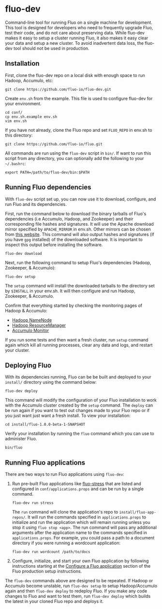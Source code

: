 fluo-dev
========

Command-line tool for running Fluo on a single machine for development.  This tool is designed for 
developers who need to frequently upgrade Fluo, test their code, and do not care about preserving 
data.  While fluo-dev makes it easy to setup a cluster running Fluo, it also makes it easy clear 
your data and setup a new cluster.  To avoid inadvertent data loss, the fluo-dev tool should not 
be used in production. 

Installation
------------

First, clone the fluo-dev repo on a local disk with enough space to run Hadoop, Accumulo, etc:

```
git clone https://github.com/fluo-io/fluo-dev.git
```

Create `env.sh` from the example.  This file is used to configure fluo-dev for your environment.

```
cd conf/
cp env.sh.example env.sh
vim env.sh
```

If you have not already, clone the Fluo repo and set `FLUO_REPO` in env.sh to this directory:

```
git clone https://github.com/fluo-io/fluo.git
```

All commands are run using the `fluo-dev` script in `bin/`.  If want to run this script from 
any directory, you can optionally add the following to your `~/.bashrc`:

```
export PATH=/path/to/fluo-dev/bin:$PATH
```

Running Fluo dependencies
-------------------------

With `fluo-dev` script set up, you can now use it to download, configure, and run Fluo and 
its dependencies.

First, run the command below to download the binary tarballs of Fluo's dependencies (i.e Accumulo, Hadoop, 
and Zookeeper) and their corresponding file hashes and signatures. It will use the Apache download 
mirror specified by `APACHE_MIRROR` in env.sh.  Other mirrors can be chosen from [this website][1].
This command will also output hashes and signatures (if you have `gpg` installed) of the downloaded
software. It is important to inspect this output before installing the software.

```
fluo-dev download
```

Next, run the following command to setup Fluo's dependencies (Hadoop, Zookeeper, & Accumulo):

```
fluo-dev setup
```

The `setup` command will install the downloaded tarballs to the directory set by `$INSTALL` in
your env.sh.  It will then configure and run Hadoop, Zookeeper, & Accumulo.  

Confirm that everything started by checking the monitoring pages of Hadoop & Accumulo:
 * [Hadoop NameNode](http://localhost:50070/)
 * [Hadoop ResourceManager](http://localhost:8088/)
 * [Accumulo Monitor](http://localhost:50095/)

If you run some tests and then want a fresh cluster, run `setup` command again which kill all
running processes, clear any data and logs, and restart your cluster.

Deploying Fluo
--------------

With its dependencies running, Fluo can be be built and deployed to your `install/` directory
using the command below:

```
fluo-dev deploy
```

This command will modify the configuration of your Fluo installation to work with the Accumulo cluster
created by the `setup` command.  The `deploy` can be run again if you want to test out changes made to
your Fluo repo or if you just want just want a fresh install.  To view your installation:

```
cd install/fluo-1.0.0-beta-1-SNAPSHOT
```

Verify your installation by running the `fluo` command which you can use to administer Fluo.

```
bin/fluo
```

Running Fluo applications
-------------------------

There are two ways to run Fluo applications using `fluo-dev`:

1. Run pre-built Fluo applications like [fluo-stress] that are listed and configured 
   in `conf/applications.props` and can be run by a single command.

    ```
    fluo-dev run stress
    ```

   The `run` command will clone the application's repo to `install/fluo-app-repos/`.  It will
   run the commands specified in `applications.props` to initialize and run the application 
   which will remain running unless you stop it using `fluo stop <app>`.  The run command will
   pass any additional arguments after the application name to the commands specified in 
   `applications.props`.  For example, you could pass a path to a document directory if you 
   were running a wordcount application:

    ```
    fluo-dev run wordcount /path/to/docs
    ```

2. Configure, initialize, and start your own Fluo application by following instructions starting at
   the [Configure a Fluo application][2] section of the Fluo production setup instructions.

The `fluo-dev` commands above are designed to be repeated.  If Hadoop or Accumulo become unstable, run
`fluo-dev setup` to setup Hadoop/Accumulo again and then `fluo-dev deploy` to redeploy Fluo.
If you make any code changes to Fluo and want to test them, run `fluo-dev deploy` which builds 
the latest in your cloned Fluo repo and deploys it.

[1]: http://www.apache.org/dyn/closer.cgi
[2]: https://github.com/fluo-io/fluo/blob/master/docs/prod-fluo-setup.md#configure-a-fluo-application
[fluo-stress]: https://github.com/fluo-io/fluo-stress
